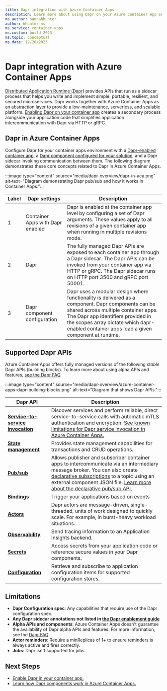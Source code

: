```yaml
---
title: Dapr integration with Azure Container Apps
description: Learn more about using Dapr on your Azure Container App service to develop applications.
ms.author: hannahhunter
author: hhunter-ms
ms.service: container-apps
ms.custom: build-2023
ms.topic: conceptual
ms.date: 12/20/2023
---
```


# Dapr integration with Azure Container Apps

[Distributed Application Runtime (Dapr)][dapr-concepts] provides APIs that run as a sidecar process that helps you write and implement simple, portable, resilient, and secured microservices. Dapr works together with Azure Container Apps as an abstraction layer to provide a low-maintenance, serverless, and scalable platform. [Enabling Dapr on your container app][dapr-enable] creates a secondary process alongside your application code that simplifies application intercommunication with Dapr via HTTP or gRPC.

## Dapr in Azure Container Apps

Configure Dapr for your container apps environment with a [Dapr-enabled container app][dapr-enable], a [Dapr component configured for your solution][dapr-components], and a Dapr sidecar invoking communication between them. The following diagram demonstrates these core concepts related to Dapr in Azure Container Apps.

:::image type="content" source="media/dapr-overview/dapr-in-aca.png" alt-text="Diagram demonstrating Dapr pub/sub and how it works in Container Apps.":::

| Label | Dapr settings                    | Description                                                                                                                                                                                                                                                                       |
| ----- | -------------------------------- | --------------------------------------------------------------------------------------------------------------------------------------------------------------------------------------------------------------------------------------------------------------------------------- |
| 1     | Container Apps with Dapr enabled | Dapr is enabled at the container app level by configuring a set of Dapr arguments. These values apply to all revisions of a given container app when running in multiple revisions mode.                                                                                           |
| 2     | Dapr                             | The fully managed Dapr APIs are exposed to each container app through a Dapr sidecar. The Dapr APIs can be invoked from your container app via HTTP or gRPC. The Dapr sidecar runs on HTTP port 3500 and gRPC port 50001.                                                         |
| 3     | Dapr component configuration     | Dapr uses a modular design where functionality is delivered as a component. Dapr components can be shared across multiple container apps. The Dapr app identifiers provided in the scopes array dictate which dapr-enabled container apps load a given component at runtime. |

## Supported Dapr APIs

Azure Container Apps offers fully managed versions of the following _stable_ Dapr APIs (building blocks). To learn more about using alpha APIs and features, [see the Dapr FAQ][dapr-faq].

:::image type="content" source="media/dapr-overview/azure-container-apps-dapr-building-blocks.png" alt-text="Diagram that shows Dapr APIs.":::

| Dapr API                                              | Description                                                                                                                                                     |
| ----------------------------------------------------- | --------------------------------------------------------------------------------------------------------------------------------------------------------------- |
| [**Service-to-service invocation**][dapr-serviceinvo] | Discover services and perform reliable, direct service-to-service calls with automatic mTLS authentication and encryption. [See known limitations for Dapr service invocation in Azure Container Apps.](#limitations)                                     |
| [**State management**][dapr-statemgmt]                | Provides state management capabilities for transactions and CRUD operations.                                                                                    |
| [**Pub/sub**][dapr-pubsub]                            | Allows publisher and subscriber container apps to intercommunicate via an intermediary message broker. You can also create [declarative subscriptions][dapr-subscriptions] to a topic using an external component JSON file. [Learn more about the declarative pub/sub API.][declarative-pubsub]                                                         |
| [**Bindings**][dapr-bindings]                         | Trigger your applications based on events                                                                                                                       |
| [**Actors**][dapr-actors]                             | Dapr actors are message-driven, single-threaded, units of work designed to quickly scale. For example, in burst-heavy workload situations. |
| [**Observability**](./observability.md)               | Send tracing information to an Application Insights backend.                                                                                                    |
| [**Secrets**][dapr-secrets]                           | Access secrets from your application code or reference secure values in your Dapr components.                                                                   |
| [**Configuration**][dapr-config]                           | Retrieve and subscribe to application configuration items for supported configuration stores.                                                                   |

## Limitations

- **Dapr Configuration spec**: Any capabilities that require use of the Dapr configuration spec.
- **Any Dapr sidecar annotations not listed in [the Dapr enablement guide][dapr-enable]**
- **Alpha APIs and components**: Azure Container Apps doesn't guarantee the availability of Dapr alpha APIs and features. For more information, see the [Dapr FAQ][dapr-faq].
- **Actor reminders**: Require a minReplicas of 1+ to ensure reminders is always active and fires correctly.
- **Jobs**: Dapr isn't supported for jobs.

## Next Steps

- [Enable Dapr in your container app.][dapr-enable]
- [Learn how Dapr components work in Azure Container Apps.][dapr-components]

<!-- Links Internal -->

[dapr-faq]: ./faq.yml#dapr
[dapr-enable]: ./enable-dapr.md
[dapr-components]: ./dapr-components.md
[declarative-pubsub]: /rest/api/containerapps/dapr-subscriptions/create-or-update

<!-- Links External -->

[dapr-concepts]: https://docs.dapr.io/concepts/overview/
[dapr-pubsub]: https://docs.dapr.io/developing-applications/building-blocks/pubsub/pubsub-overview
[dapr-statemgmt]: https://docs.dapr.io/developing-applications/building-blocks/state-management/state-management-overview/
[dapr-serviceinvo]: https://docs.dapr.io/developing-applications/building-blocks/service-invocation/service-invocation-overview/
[dapr-bindings]: https://docs.dapr.io/developing-applications/building-blocks/bindings/bindings-overview/
[dapr-actors]: https://docs.dapr.io/developing-applications/building-blocks/actors/actors-overview/
[dapr-secrets]: https://docs.dapr.io/developing-applications/building-blocks/secrets/secrets-overview/
[dapr-config]: https://docs.dapr.io/developing-applications/building-blocks/configuration/
[dapr-subscriptions]: https://docs.dapr.io/developing-applications/building-blocks/pubsub/subscription-methods/#declarative-subscriptions
